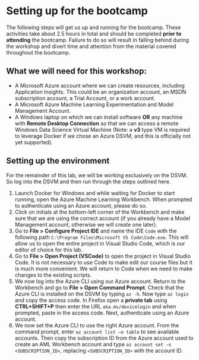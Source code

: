 # Setting up for the bootcamp

The following steps will get us up and running for the bootcamp. These activities take about 2.5 hours in total and should be completed **prior to attending** the bootcamp. Failure to do so will result in falling behind during the workshop and divert time and attention from the material covered throughout the bootcamp.
 
##  What we will need for this workshop: 

 -  A Microsoft Azure account where we can create resources, including Application Insights. This could be an organization account, an MSDN subscription account, a Trial Account, or a work account.
 -  A Microsoft Azure Machine Learning Experimentation and Model Management Account.
 -  A Windows laptop on which we can install software **OR** any machine with **Remote Desktop Connection** so that we can access a remote Windows Data Science Virtual Machine (Note: a **v3** type VM is required to leverage Docker if we chose an Azure DSVM, and this is officially not yet supported).

##  Setting up the environment 

For the remainder of this lab, we will be working exclusively on the DSVM. So log into the DSVM and then run through the steps outlined here.

1. Launch Docker for Windows and while waiting for Docker to start running, open the Azure Machine Learning Workbench. When prompted to authenticate using an Azure account, please do so.
2. Click on initials at the bottom-left corner of the Workbench and make sure that we are using the correct account (if you already have a Model Management account, otherwise we will create one later).
3. Go to **File > Configure Project IDE** and name the IDE `Code` with the following path `C:\Program Files\Microsoft VS Code\Code.exe`. This will allow us to open the entire project in Visual Studio Code, which is our editor of choice for this lab.
4. Go to **File > Open Project (VSCode)** to open the project in Visual Studio Code. It is not necessary to use Code to make edit our course files but it is much more convenient. We will return to Code when we need to make changes to the existing scripts.
5. We now log into the Azure CLI using our Azure account. Return to the Workbench and go to **File > Open Command Prompt**. Check that the Azure CLI is installed on the DSVM by typing `az -h`. Now type `az login` and copy the access code. In Firefox open a **private tab** using **CTRL+SHIFT+P** then enter the URL `aka.ms/devicelogin` and when prompted, paste in the access code. Next, authenticate using an Azure account.
6. We now set the Azure CLI to use the right Azure account. From the command prompt, enter `az account list –o table` to see available accounts. Then copy the subscription ID from the Azure account used to create an AML Workbench account and type `az account set –s <SUBSCRIPTION_ID>`, replacing `<SUBSCRIPTION_ID>` with the account ID.
